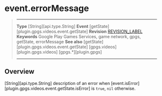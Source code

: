 # event.errorMessage

> --------------------- ------------------------------------------------------------------------------------------
> __Type__              [String][api.type.String]
> __Event__             [getState][plugin.gpgs.videos.event.getState]
> __Revision__          [REVISION_LABEL](REVISION_URL)
> __Keywords__          Google Play Games Services, game network, gpgs, getState, errorMessage
> __See also__          [getState][plugin.gpgs.videos.event.getState]
>						[gpgs.videos][plugin.gpgs.videos]
>                       [gpgs.*][plugin.gpgs]
> --------------------- ------------------------------------------------------------------------------------------

## Overview

[String][api.type.String] description of an error when [event.isError][plugin.gpgs.videos.event.getState.isError] is `true`, `nil` otherwise.